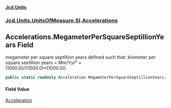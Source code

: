 #### [Jcd.Units](index.md 'index')
### [Jcd.Units.UnitsOfMeasure.SI](Jcd.Units.UnitsOfMeasure.SI.md 'Jcd.Units.UnitsOfMeasure.SI').[Accelerations](Accelerations.md 'Jcd.Units.UnitsOfMeasure.SI.Accelerations')

## Accelerations.MegameterPerSquareSeptillionYears Field

megameter per square septillion years defined such that: kilometer per square sextillion years = Mm/Yyr² ×  
(1000.0)/((1000.0)*(1000.0)).

```csharp
public static readonly Acceleration MegameterPerSquareSeptillionYears;
```

#### Field Value
[Acceleration](Acceleration.md 'Jcd.Units.UnitTypes.Acceleration')
